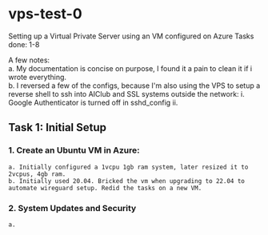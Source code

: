 # vps-test-0
Setting up a Virtual Private Server using an VM configured on Azure
Tasks done: 1-8

A few notes:  
    a.    My documentation is concise on purpose, I found it a pain to clean it if i wrote everything.  
    b.    I reversed a few of the configs, because I'm also using the VPS to setup a reverse shell to ssh into AIClub and SSL systems outside the network:
        i. Google Authenticator is turned off in sshd_config
        ii.  

## Task 1: Initial Setup

### 1. Create an Ubuntu VM in Azure:
    a. Initially configured a 1vcpu 1gb ram system, later resized it to 2vcpus, 4gb ram.  
    b. Initially used 20.04. Bricked the vm when upgrading to 22.04 to automate wireguard setup. Redid the tasks on a new VM.

### 2. System Updates and Security
    a.  
